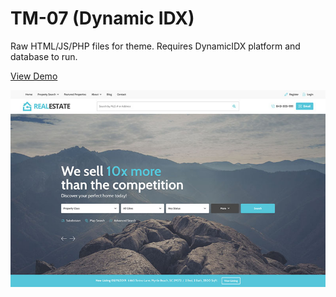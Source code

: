 # TM-07 (Dynamic IDX)
Raw HTML/JS/PHP files for theme. Requires DynamicIDX platform and database to run.

[View Demo](http://tm-07.myrsoldev3.com/)

![TM-07](https://github.com/Powza/tm-07-real-estate/blob/master/img/tm-07/tm-07.jpg)
